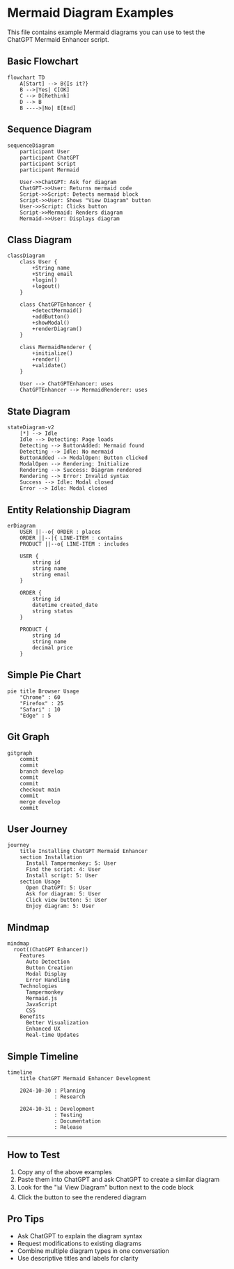 # Mermaid Diagram Examples

This file contains example Mermaid diagrams you can use to test the ChatGPT Mermaid Enhancer script.

## Basic Flowchart

```mermaid
flowchart TD
    A[Start] --> B{Is it?}
    B -->|Yes| C[OK]
    C --> D[Rethink]
    D --> B
    B ---->|No| E[End]
```

## Sequence Diagram

```mermaid
sequenceDiagram
    participant User
    participant ChatGPT
    participant Script
    participant Mermaid

    User->>ChatGPT: Ask for diagram
    ChatGPT->>User: Returns mermaid code
    Script->>Script: Detects mermaid block
    Script->>User: Shows "View Diagram" button
    User->>Script: Clicks button
    Script->>Mermaid: Renders diagram
    Mermaid->>User: Displays diagram
```

## Class Diagram

```mermaid
classDiagram
    class User {
        +String name
        +String email
        +login()
        +logout()
    }
    
    class ChatGPTEnhancer {
        +detectMermaid()
        +addButton()
        +showModal()
        +renderDiagram()
    }
    
    class MermaidRenderer {
        +initialize()
        +render()
        +validate()
    }
    
    User --> ChatGPTEnhancer: uses
    ChatGPTEnhancer --> MermaidRenderer: uses
```

## State Diagram

```mermaid
stateDiagram-v2
    [*] --> Idle
    Idle --> Detecting: Page loads
    Detecting --> ButtonAdded: Mermaid found
    Detecting --> Idle: No mermaid
    ButtonAdded --> ModalOpen: Button clicked
    ModalOpen --> Rendering: Initialize
    Rendering --> Success: Diagram rendered
    Rendering --> Error: Invalid syntax
    Success --> Idle: Modal closed
    Error --> Idle: Modal closed
```

## Entity Relationship Diagram

```mermaid
erDiagram
    USER ||--o{ ORDER : places
    ORDER ||--|{ LINE-ITEM : contains
    PRODUCT ||--o{ LINE-ITEM : includes
    
    USER {
        string id
        string name
        string email
    }
    
    ORDER {
        string id
        datetime created_date
        string status
    }
    
    PRODUCT {
        string id
        string name
        decimal price
    }
```

## Simple Pie Chart

```mermaid
pie title Browser Usage
    "Chrome" : 60
    "Firefox" : 25
    "Safari" : 10
    "Edge" : 5
```

## Git Graph

```mermaid
gitgraph
    commit
    commit
    branch develop
    commit
    commit
    checkout main
    commit
    merge develop
    commit
```

## User Journey

```mermaid
journey
    title Installing ChatGPT Mermaid Enhancer
    section Installation
      Install Tampermonkey: 5: User
      Find the script: 4: User
      Install script: 5: User
    section Usage
      Open ChatGPT: 5: User
      Ask for diagram: 5: User
      Click view button: 5: User
      Enjoy diagram: 5: User
```

## Mindmap

```mermaid
mindmap
  root((ChatGPT Enhancer))
    Features
      Auto Detection
      Button Creation
      Modal Display
      Error Handling
    Technologies
      Tampermonkey
      Mermaid.js
      JavaScript
      CSS
    Benefits
      Better Visualization
      Enhanced UX
      Real-time Updates
```

## Simple Timeline

```mermaid
timeline
    title ChatGPT Mermaid Enhancer Development
    
    2024-10-30 : Planning
               : Research
    
    2024-10-31 : Development
               : Testing
               : Documentation
               : Release
```

---

## How to Test

1. Copy any of the above examples
2. Paste them into ChatGPT and ask ChatGPT to create a similar diagram
3. Look for the "📊 View Diagram" button next to the code block
4. Click the button to see the rendered diagram

## Pro Tips

- Ask ChatGPT to explain the diagram syntax
- Request modifications to existing diagrams
- Combine multiple diagram types in one conversation
- Use descriptive titles and labels for clarity